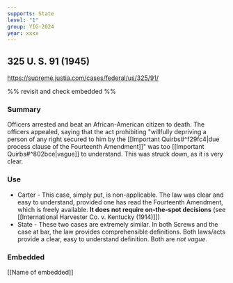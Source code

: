 ```yaml
---
supports: State
level: "1"
group: YIG-2024
year: xxxx
---
```

## 325 U. S. 91 (1945)

https://supreme.justia.com/cases/federal/us/325/91/

 %% revisit and check embedded %%
 ### Summary

Officers arrested and beat an African-American citizen to death. The officers appealed, saying that the act prohibiting "willfully depriving a person of any right secured to him by the [[Important Quirbs#^f29fc4|due process clause of the Fourteenth Amendment]]" was too [[Important Quirbs#^802bce|vague]] to understand. This was struck down, as it is very clear. 

### Use

* Carter - This case, simply put, is non-applicable. The law was clear and easy to understand, provided one has read the Fourteenth Amendment, which is freely available. **It does not require on-the-spot decisions** (see [[International Harvester Co. v. Kentucky (1914)]])
* State -  These two cases are extremely similar. In both Screws and the case at bar, the law provides comprehensible definitions. Both laws/acts provide a clear, easy to understand definition. Both are *not vague*. 

### Embedded

[[Name of embedded]]